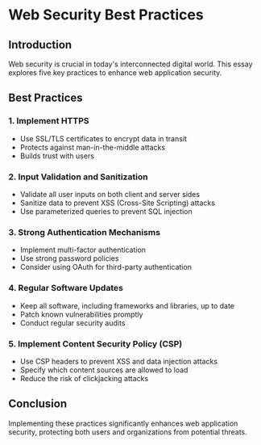 # Web Security Best Practices

## Introduction
Web security is crucial in today's interconnected digital world. This essay explores five key practices to enhance web application security.

## Best Practices

### 1. Implement HTTPS
* Use SSL/TLS certificates to encrypt data in transit
* Protects against man-in-the-middle attacks
* Builds trust with users

### 2. Input Validation and Sanitization
* Validate all user inputs on both client and server sides
* Sanitize data to prevent XSS (Cross-Site Scripting) attacks
* Use parameterized queries to prevent SQL injection

### 3. Strong Authentication Mechanisms
* Implement multi-factor authentication
* Use strong password policies
* Consider using OAuth for third-party authentication

### 4. Regular Software Updates
* Keep all software, including frameworks and libraries, up to date
* Patch known vulnerabilities promptly
* Conduct regular security audits

### 5. Implement Content Security Policy (CSP)
* Use CSP headers to prevent XSS and data injection attacks
* Specify which content sources are allowed to load
* Reduce the risk of clickjacking attacks

## Conclusion
Implementing these practices significantly enhances web application security, protecting both users and organizations from potential threats.
